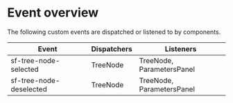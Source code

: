# Event overview

The following custom events are dispatched or listened to by components.

| Event                   | Dispatchers | Listeners                 |
| ----------------------- | ----------- | ------------------------- |
| sf-tree-node-selected   | TreeNode    | TreeNode, ParametersPanel |
| sf-tree-node-deselected | TreeNode    | TreeNode, ParametersPanel |
